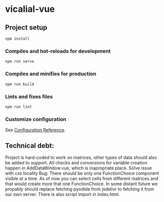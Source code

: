 # vicalial-vue

## Project setup
```
npm install
```

### Compiles and hot-reloads for development
```
npm run serve
```

### Compiles and minifies for production
```
npm run build
```

### Lints and fixes files
```
npm run lint
```

### Customize configuration
See [Configuration Reference](https://cli.vuejs.org/config/).


## Technical debt:
Project is hard-coded to work on matrices, other types of data should also be added to support.
All checks and conversions for variable creation happen in AddDataWindow.vue, which is inapropriate place.
Solve issue with css locality
Bug: There should be only one FunctionChoice component visible at a time. As of now you can select cells from different matrices and that would create more that one FunctionChoice.
In some distant future we propably should replace fetching pyodide from jsdelivr to fetching it from our own server. There is also script import in index.html.
